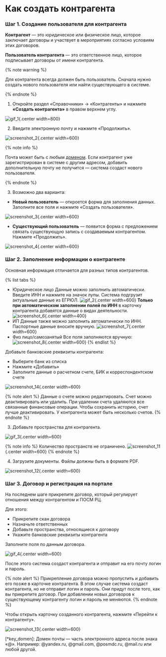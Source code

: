 # Как создать контрагента

### Шаг 1. Создание пользователя для контрагента

**Контрагент** — это юридическое или физическое лицо, которое заключает договоры и участвует в мероприятиях согласно условиям этих договоров.

**Пользователь контрагента** — это ответственное лицо, которое подписывает договоры от имени контрагента.

{% note warning %}

Для контрагента всегда должен быть пользователь. Сначала нужно создать нового пользователя или найти существующего в системе.

{% endnote %}

1. Откройте раздел «Справочники» → «Контрагенты» и нажмите **«Создать контрагента»** в правом верхнем углу.

![gif_1](_images/_gif_1.gif){.center width=800}

2. Введите электронную почту и нажмите «Продолжить».

![screenshot_2](_images/_screen_2.png){.center width=600}

{% note info %}

Почта может быть с любым [доменом](*key_domen). Если контрагент уже зарегистрирован в системе с другим адресом, добавить дополнительную почту не получится — система создаст нового пользователя.

{% endnote %}

3. Возможно два варианта:

* **Новый пользователь** — откроется форма для заполнения данных. Заполните все поля и нажмите «Создать пользователя».

![screenshot_3](_images/_screen_3.png){.center width=600}

* **Существующий пользователь** — появится форма с предложением связать существующую запись с создаваемым контрагентом. Нажмите «Продолжить».

![screenshot_4](_images/_screen_4.png){.center width=600}

### Шаг 2. Заполнение информации о контрагенте

Основная информация отличается для разных типов контрагентов.


{% list tabs %}
- Юридическое лицо
Данные можно заполнить автоматически. Введите ИНН и нажмите на значок лупы. Система подгрузит актуальные данные из ЕГРЮЛ.
![gif_2](_images/_gif_2.gif){.center width=600}
**Только при автоматическом заполнении полей по ИНН** в карточку контрагента добавятся данные о видах деятельности.
![screenshot_6](_images/_screen_6.png){.center width=400}
- ИП
Данные также можно заполнить автоматически по ИНН. Паспортные данные вносите вручную.
![screenshot_7](_images/_screen_7.png){.center width=600}
- Физ лицо/самозанятый
Все поля заполняются вручную:
![screenshot_8](_images/_screen_8.png){.center width=600}
{% endlist %}

Добавьте банковские реквизиты контрагента:
   * Выберите банк из списка
   * Нажмите «Добавить»
   * Заполните данные о расчетном счете, БИК и корреспондентском счете

![screenshot_14](_images/_screen_14.png){.center width=600}

{% note alert %}
Данные о счете можно редактировать. Счет можно деактивировать или удалить.
При удалении счета удаляются все связанные финансовые операции. Чтобы сохранить историю, счет лучше деактивировать.
У контрагента может быть несколько счетов.
{% endnote %}

3. Добавьте пространства для контрагента.

![gif_3](_images/_gif_3.gif){.center width=600}

{% note info %}
Количество пространств не ограничено.
![screenshot_11](_images/_screen_11.png){.center width=600}
{% endnote %}

4. Загрузите документы. Файлы должны быть в формате PDF.

![screenshot_12](_images/_screen_12.png){.center width=600}

### Шаг 3. Договор и регистрация на портале

На последнем шаге прикрепите договор, который регулирует отношения между контрагентом и ПОСМ РЦ.

Для этого:
* Прикрепите скан договора
* Назначьте ответственных
* Добавьте пространства, относящиеся к договору
* Укажите банковские реквизиты контрагента

Заполните поля по данным договора.

![gif_4](_images/_gif_4.gif){.center width=600}

После этого система создаст контрагента и отправит на его почту логин и пароль.

{% note alert %}
Прикрепление договора можно пропустить и добавить его позже в карточке контрагента. В этом случае система создаст контрагента, но не отправит логин и пароль. Они придут после того, как вы прикрепите договор.
При добавлении новых договоров к существующему контрагенту логин и пароль не меняются.
{% endnote %}

Чтобы открыть карточку созданного контрагента, нажмите «Перейти к контрагенту».

![screenshot_13](_images/_screen_13.png){.center width=600}

[*key_domen]: Домен почты — часть электронного адреса после знака «@». Например: @yandex.ru, @gmail.com, @posmdc.ru, @mail.ru или любой другой.
